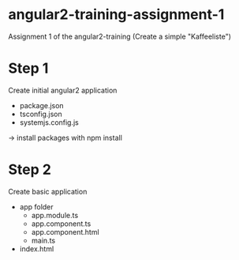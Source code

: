 # angular2-training-assignment-1
Assignment 1 of the angular2-training (Create a simple "Kaffeeliste")


Step 1
======

Create initial angular2 application
- package.json
- tsconfig.json
- systemjs.config.js

-> install packages with npm install


Step 2
======

Create basic application
- app folder
    - app.module.ts
    - app.component.ts
    - app.component.html
    - main.ts
- index.html


    